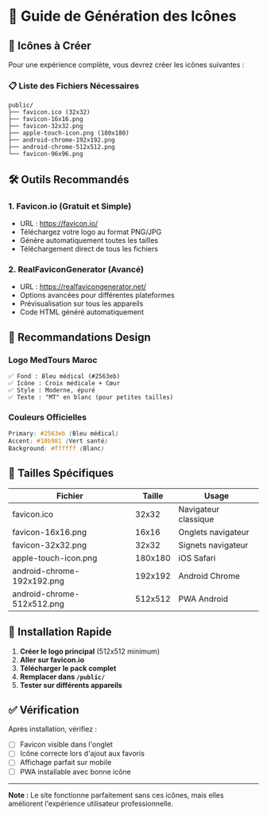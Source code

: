 # 📱 Guide de Génération des Icônes

## 🎯 Icônes à Créer

Pour une expérience complète, vous devrez créer les icônes suivantes :

### 📋 Liste des Fichiers Nécessaires

```
public/
├── favicon.ico (32x32)
├── favicon-16x16.png
├── favicon-32x32.png
├── apple-touch-icon.png (180x180)
├── android-chrome-192x192.png
├── android-chrome-512x512.png
└── favicon-96x96.png
```

## 🛠️ Outils Recommandés

### 1. Favicon.io (Gratuit et Simple)
- URL : https://favicon.io/
- Téléchargez votre logo au format PNG/JPG
- Génère automatiquement toutes les tailles
- Téléchargement direct de tous les fichiers

### 2. RealFaviconGenerator (Avancé)
- URL : https://realfavicongenerator.net/
- Options avancées pour différentes plateformes
- Prévisualisation sur tous les appareils
- Code HTML généré automatiquement

## 🎨 Recommandations Design

### Logo MedTours Maroc
```
✅ Fond : Bleu médical (#2563eb)
✅ Icône : Croix médicale + Cœur
✅ Style : Moderne, épuré
✅ Texte : "MT" en blanc (pour petites tailles)
```

### Couleurs Officielles
```css
Primary: #2563eb (Bleu médical)
Accent: #10b981 (Vert santé)
Background: #ffffff (Blanc)
```

## 📱 Tailles Spécifiques

| Fichier | Taille | Usage |
|---------|--------|--------|
| favicon.ico | 32x32 | Navigateur classique |
| favicon-16x16.png | 16x16 | Onglets navigateur |
| favicon-32x32.png | 32x32 | Signets navigateur |
| apple-touch-icon.png | 180x180 | iOS Safari |
| android-chrome-192x192.png | 192x192 | Android Chrome |
| android-chrome-512x512.png | 512x512 | PWA Android |

## 🚀 Installation Rapide

1. **Créer le logo principal** (512x512 minimum)
2. **Aller sur favicon.io**
3. **Télécharger le pack complet**
4. **Remplacer dans `/public/`**
5. **Tester sur différents appareils**

## ✅ Vérification

Après installation, vérifiez :
- [ ] Favicon visible dans l'onglet
- [ ] Icône correcte lors d'ajout aux favoris
- [ ] Affichage parfait sur mobile
- [ ] PWA installable avec bonne icône

---

**Note :** Le site fonctionne parfaitement sans ces icônes, mais elles améliorent l'expérience utilisateur professionnelle.